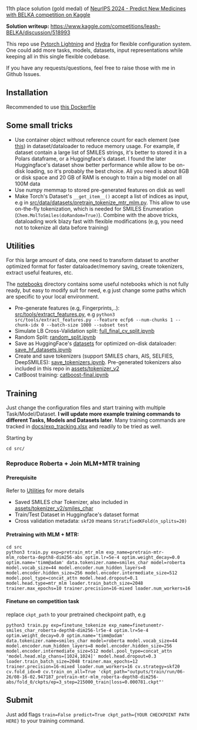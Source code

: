 11th place solution (gold medal) of [NeurIPS 2024 - Predict New Medicines with BELKA competition on Kaggle](https://www.kaggle.com/competitions/leash-BELKA)

**Solution writeup:** https://www.kaggle.com/competitions/leash-BELKA/discussion/518993


This repo use [Pytorch Lightning](https://github.com/Lightning-AI/pytorch-lightning) and [Hydra](https://github.com/facebookresearch/hydra) for flexible configuration system. One could add more tasks, models, datasets, input representations while keeping all in this single flexible codebase.


If you have any requests/questions, feel free to raise those with me in Github Issues.

## Installation
Recommended to use [this Dockerfile](docker/Dockerfile)

## Some small tricks
- Use container object without reference count for each element (see [this](https://github.com/pytorch/pytorch/issues/13246)) in dataset/dataloader to reduce memory usage. For example, if dataset contain a large list of SMILES strings, it's better to stored it in a Polars dataframe, or a Huggingface's dataset. I found the later Huggingface's dataset show better performance while allow to be on-disk loading, so it's probably the best choice. All you need is about 8GB or disk space and 20 GB of RAM is enough to train a big model on all 100M data
- Use numpy memmap to stored pre-generated features on disk as well
- Make Torch's Dataset's `__get_item__()` accept a list of indices as input, e.g in [src/data/datasets/pretrain_tokenize_mtr_mlm.py](src/data/datasets/pretrain_tokenize_mtr_mlm.py). This allow to use on-the-fly tokenization, which is needed for SMILES Enumeration (`Chem.MolToSmiles(doRandom=True)`). Combine with the above tricks, dataloading work blazy fast with flexible modifications (e.g, you need not to tokenize all data before training)


## Utilities
For this large amount of data, one need to transform dataset to another optimized format for faster dataloader/memory saving, create tokenizers, extract useful features, etc.

The [notebooks](notebooks) directory contains some useful notebooks which is not fully ready, but easy to modify suit for need, e.g just change some paths which are specific to your local environment.

- Pre-generate features (e.g, Fingerprints,..): [src/tools/extract_features.py](src/tools/extract_features.py), e.g `python3 src/tools/extract_features.py --feature ecfp6 --num-chunks 1 --chunk-idx 0 --batch-size 1000 --subset test`
- Simulate LB Cross-Validation split: [full_final_cv_split.ipynb](notebooks/full_final_cv_split.ipynb)
- Random Split: [random_split.ipynb](notebooks/random_split.ipynb)
- Save as HuggingFace's [datasets](https://github.com/huggingface/datasets) for optimized on-disk dataloader: [save_hf_datasets.ipynb](notebooks/save_hf_datasets.ipynb)
- Create and save tokenizers (support SMILES chars, AIS, SELFIES, DeepSMILES): [save_tokenizers.ipynb](notebooks/save_tokenizers.ipynb). Pre-generated tokenizers also included in this repo in [assets/tokenizer_v2](assets/tokenizer_v2/) 
- CatBoost training: [catboost-final.ipynb](notebooks/catboost-final.ipynb)



## Training
Just change the configuration files and start training with multiple Task/Model/Dataset.
**I will update more example training commands to different Tasks, Models and Datasets later**. Many training commands are tracked in [docs/exp_tracking.xlsx](docs/exp_tracking.xlsx) and readily to be tried as well.

Starting by
```
cd src/
```

### Reproduce Roberta + Join MLM+MTR training
#### Prerequisite
Refer to [Utilities](#utilities) for more details
- Saved SMILES char Tokenizer, also included in [assets/tokenizer_v2/smiles_char](assets/tokenizer_v2/smiles_char)
- Train/Test Dataset in Huggingface's dataset format
- Cross validation metadata: `skf20` means `StratifiedKFold(n_splits=20)`


#### Pretraining with MLM + MTR:
```
cd src
python3 train.py exp=pretrain_mtr_mlm exp_name=pretrain-mtr-mlm_roberta-depth8-dim256-abs optim.lr=5e-4 optim.weight_decay=0.0 optim.name='timm@adam' data.tokenizer.name=smiles_char model=roberta model.vocab_size=44 model.encoder.num_hidden_layers=8 model.encoder.hidden_size=256 model.encoder.intermediate_size=512 model.pool_type=concat_attn model.head.dropout=0.1 model.head.type=mtr_mlm loader.train_batch_size=2048 trainer.max_epochs=10 trainer.precision=16-mixed loader.num_workers=16
```

#### Finetune on competition task
replace `ckpt_path` to your pretrained checkpoint path, e.g
```
python3 train.py exp=finetune_tokenize exp_name=finetunemtr-smiles_char_roberta-depth8-dim256-lr5e-4 optim.lr=5e-4 optim.weight_decay=0.0 optim.name='timm@adam' data.tokenizer.name=smiles_char model=roberta model.vocab_size=44 model.encoder.num_hidden_layers=8 model.encoder.hidden_size=256 model.encoder.intermediate_size=512 model.pool_type=concat_attn 'model.head.mlp_chans=[1024,1024]' model.head.dropout=0.3 loader.train_batch_size=2048 trainer.max_epochs=12 trainer.precision=16-mixed loader.num_workers=16 cv.strategy=skf20 cv.fold_idx=0 cv.train_on_all=True 'ckpt_path="outputs/train/run/06-26/08-16-02.947187_pretrain-mtr-mlm_roberta-depth8-dim256-abs/fold_0/ckpts/ep=3_step=215000_train|loss=0.000781.ckpt"'
```

## Submit
Just add flags `train=False predict=True ckpt_path={YOUR CHECKPOINT PATH HERE}` to your training command.


